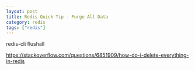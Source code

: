 ```yaml
---
layout: post
title: Redis Quick Tip - Purge All Data
category: redis
tags: ["redis"]
---
```

redis-cli flushall

https://stackoverflow.com/questions/6851909/how-do-i-delete-everything-in-redis